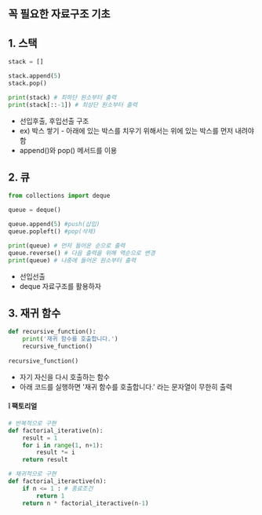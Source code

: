 ## 꼭 필요한 자료구조 기초

## 1. 스택

``` python
stack = []

stack.append(5)
stack.pop()

print(stack) # 최하단 원소부터 출력
print(stack[::-1]) # 최상단 원소부터 출력
```

* 선입후출, 후입선출 구조
* ex) 박스 쌓기 - 아래에 있는 박스를 치우기 위해서는 위에 있는 박스를 먼저 내려야 함
* append()와 pop() 메서드를 이용


## 2. 큐

```python
from collections import deque

queue = deque()

queue.append(5) #push(삽입)
queue.popleft() #pop(삭제)

print(queue) # 먼저 들어온 순으로 출력
queue.reverse() # 다음 출력을 위해 역순으로 변경
print(queue) # 나중에 들어온 원소부터 출력
```

* 선입선출
* deque 자료구조를 활용하자 

## 3. 재귀 함수

```python
def recursive_function():
    print('재귀 함수를 호출합니다.')
    recursive_function()
    
recursive_function()
```

* 자기 자신을 다시 호출하는 함수
* 아래 코드를 실행하면 '재귀 함수를 호출합니다.' 라는 문자열이 무한히 출력

#### ❕ 팩토리얼

```python
# 반복적으로 구현
def factorial_iterative(n):
    result = 1
    for i in range(1, n+1):
        result *= i
    return result

# 재귀적으로 구현
def factorial_iteractive(n):
    if n <= 1 : # 종료조건 
        return 1
    return n * factorial_iteractive(n-1)
```



